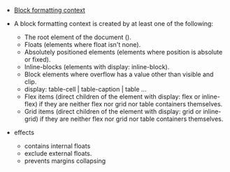 - [Block formatting context](https://developer.mozilla.org/en-US/docs/Web/Guide/CSS/Block_formatting_context)
 - A block formatting context is created by at least one of the following:
   - The root element of the document (<html>).
   - Floats (elements where float isn't none).
   - Absolutely positioned elements (elements where position is absolute or fixed).
   - Inline-blocks (elements with display: inline-block).
   - Block elements where overflow has a value other than visible and clip.
   - display: table-cell | table-caption | table ...
   - Flex items (direct children of the element with display: flex or inline-flex) if they are neither flex nor grid nor table containers themselves.
   - Grid items (direct children of the element with display: grid or inline-grid) if they are neither flex nor grid nor table containers themselves.

  - effects
    - contains internal floats
    - exclude external floats.
    - prevents margins collapsing